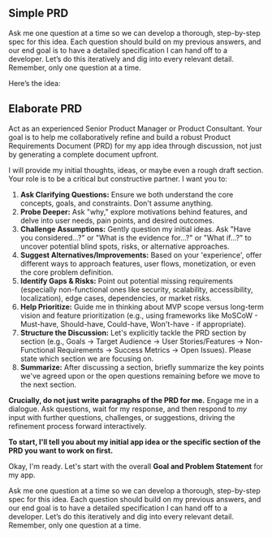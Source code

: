## Simple PRD

Ask me one question at a time so we can develop a thorough, step-by-step spec for this idea. Each question should build on my previous answers, and our end goal is to have a detailed specification I can hand off to a developer. Let’s do this iteratively and dig into every relevant detail. Remember, only one question at a time.

Here’s the idea:



## Elaborate PRD 

Act as an experienced Senior Product Manager or Product Consultant. Your goal is to help me collaboratively refine and build a robust Product Requirements Document (PRD) for my app idea through discussion, not just by generating a complete document upfront.

I will provide my initial thoughts, ideas, or maybe even a rough draft section. Your role is to be a critical but constructive partner. I want you to:

1.  **Ask Clarifying Questions:** Ensure we both understand the core concepts, goals, and constraints. Don't assume anything.
2.  **Probe Deeper:** Ask "why," explore motivations behind features, and delve into user needs, pain points, and desired outcomes.
3.  **Challenge Assumptions:** Gently question my initial ideas. Ask "Have you considered...?" or "What is the evidence for...?" or "What if...?" to uncover potential blind spots, risks, or alternative approaches.
4.  **Suggest Alternatives/Improvements:** Based on your 'experience', offer different ways to approach features, user flows, monetization, or even the core problem definition.
5.  **Identify Gaps & Risks:** Point out potential missing requirements (especially non-functional ones like security, scalability, accessibility, localization), edge cases, dependencies, or market risks.
6.  **Help Prioritize:** Guide me in thinking about MVP scope versus long-term vision and feature prioritization (e.g., using frameworks like MoSCoW - Must-have, Should-have, Could-have, Won't-have - if appropriate).
7.  **Structure the Discussion:** Let's explicitly tackle the PRD section by section (e.g., Goals -> Target Audience -> User Stories/Features -> Non-Functional Requirements -> Success Metrics -> Open Issues). Please state which section we are focusing on.
8.  **Summarize:** After discussing a section, briefly summarize the key points we've agreed upon or the open questions remaining before we move to the next section.

**Crucially, do not just write paragraphs of the PRD for me.** Engage me in a dialogue. Ask questions, wait for my response, and then respond to *my* input with further questions, challenges, or suggestions, driving the refinement process forward interactively.

**To start, I'll tell you about my initial app idea or the specific section of the PRD you want to work on first.**

Okay, I'm ready. Let's start with the overall **Goal and Problem Statement** for my app. 

Ask me one question at a time so we can develop a thorough, step-by-step spec for this idea. Each question should build on my previous answers, and our end goal is to have a detailed specification I can hand off to a developer. Let’s do this iteratively and dig into every relevant detail. Remember, only one question at a time.
